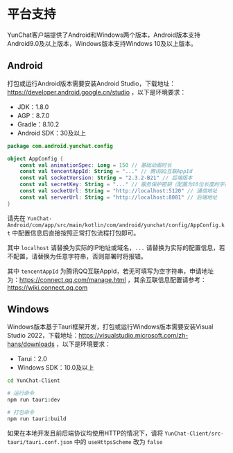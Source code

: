 # 平台支持

YunChat客户端提供了Android和Windows两个版本，Android版本支持Android9.0及以上版本，Windows版本支持Windows 10及以上版本。

## Android
打包或运行Android版本需要安装Android Studio，下载地址：https://developer.android.google.cn/studio
，以下是环境要求：

- JDK：1.8.0
- AGP：8.7.0
- Gradle：8.10.2
- Android SDK：30及以上

```kt
package com.android.yunchat.config

object AppConfig {
    const val animationSpec: Long = 150 // 基础动画时长
    const val tencentAppId: String = "..." // 腾讯QQ互联AppId
    const val socketVersion: String = "2.3.2-B21" // 后端版本
    const val secretKey: String = "..." // 服务保护密钥（配置为16位长度的字符串）
    const val socketUrl: String = "http://localhost:5120" // 通信地址
    const val serverUrl: String = "http://localhost:8081" // 后端地址
}
```

请先在 `YunChat-Android/com/app/src/main/kotlin/com/android/yunchat/config/AppConfig.kt` 中配置信息后直接按照正常打包流程打包即可。

其中 `localhost` 请替换为实际的IP地址或域名，`...` 请替换为实际的配置信息，若不配置，请替换为任意字符串，否则部署时将报错。

其中 `tencentAppId` 为腾讯QQ互联AppId，若无可填写为空字符串，申请地址为：https://connect.qq.com/manage.html
，其余互联信息配置请参考：https://wiki.connect.qq.com


## Windows
Windows版本基于Tauri框架开发，打包或运行Windows版本需要安装Visual Studio 2022，下载地址：https://visualstudio.microsoft.com/zh-hans/downloads
，以下是环境要求：

- Tarui：2.0
- Windows SDK：10.0及以上

```bash
cd YunChat-Client

# 运行命令
npm run tauri:dev

# 打包命令
npm run tauri:build
```

如果在本地开发且前后端协议均使用HTTP的情况下，请将 `YunChat-Client/src-tauri/tauri.conf.json` 中的 `useHttpsScheme` 改为 `false`